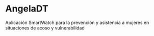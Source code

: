 # AngelaDT
Aplicación SmartWatch para la prevención y asistencia a mujeres en situaciones de acoso y vulnerabilidad
